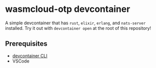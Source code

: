 # wasmcloud-otp devcontainer

A simple devcontainer that has `rust`, `elixir`, `erlang`, and `nats-server` installed. Try it out with `devcontainer open` at the root of this repository!

## Prerequisites
- [devcontainer CLI](https://code.visualstudio.com/docs/devcontainers/devcontainer-cli#_installation)
- VSCode
